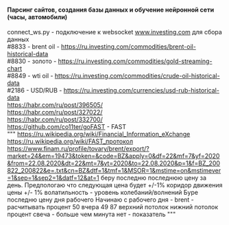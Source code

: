 #### Парсинг сайтов, создания базы данных и обучение нейронной сети (часы, автомобили)
connect_ws.py - подключение к websocket www.investing.com для сбора данных </br>
#8833 - brent oil - https://ru.investing.com/commodities/brent-oil-historical-data</br>
#8830 - золото - https://ru.investing.com/commodities/gold-streaming-chart</br>
#8849 - wti oil - https://ru.investing.com/commodities/crude-oil-historical-data</br>
#2186 - USD/RUB - https://ru.investing.com/currencies/usd-rub-historical-data </br>
https://habr.com/ru/post/396505/</br>
https://habr.com/ru/post/327022/</br>
https://habr.com/ru/post/332700/</br>
https://github.com/co11ter/goFAST - FAST</br>
"""
https://ru.wikipedia.org/wiki/Financial_Information_eXchange
https://ru.wikipedia.org/wiki/FAST_протокол
https://www.finam.ru/profile/tovary/brent/export/?market=24&em=19473&token=&code=BZ&apply=0&df=22&mf=7&yf=2020&from=22.08.2020&dt=22&mt=7&yt=2020&to=22.08.2020&p=1&f=BZ_200822_200822&e=.txt&cn=BZ&dtf=1&tmf=1&MSOR=1&mstime=on&mstimever=1&sep=1&sep2=1&datf=12&at=1
беру последню последнюю цену за день. Предпологаю что следующая цена будет +/-1%
коридор движения цены +/- 1%
волатильность - уровень колебаний/волнений
Буре последню цену дня рабочего
Начинаю с рабочего дня - brent - расчитывать процент 
50 вчера 49 87
верхний потолок
нижний потолок
процент
свеча - больше чем минута нет - показатель
"""
